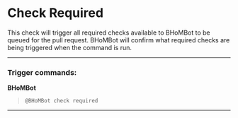 # Check Required

This check will trigger all required checks available to BHoMBot to be queued for the pull request. BHoMBot will confirm what required checks are being triggered when the command is run.

***

### Trigger commands:

**BHoMBot**
>`@BHoMBot check required`

***